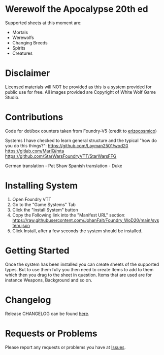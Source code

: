 # Werewolf the Apocalypse 20th ed
Supported sheets at this moment are:
- Mortals
- Werewolfs
- Changing Breeds
- Spirits
- Creatures

# Disclaimer
Licensed materials will NOT be provided as this is a system provided for public use for free.
All images provided are Copyright of White Wolf Game Studio.

# Contributions
Code for dot/box counters taken from Foundry-V5 (credit to [erizocosmico](https://github.com/erizocosmico/foundry-V5)) 

Systems I have checked to learn general structure and the typical "how do you do this things?":
https://github.com/Layman2501/wod20
https://gitlab.com/MarlQ/mta
https://github.com/StarWarsFoundryVTT/StarWarsFFG

German translation - Pat Shaw
Spanish translation - Duke

# Installing System
1. Open Foundry VTT
2. Go to the "Game Systems" Tab
3. Click the "Install System" button
4. Copy the Following link into the "Manifest URL" section: https://raw.githubusercontent.com/JohanFalt/Foundry_WoD20/main/system.json
5. Click Install, after a few seconds the system should be installed.

# Getting Started
Once the system has been installed you can create sheets of the supported types. But to use them fully you then need to create Items to add to them which then you drag to the sheet in question. Items that are used are for instance Weapons, Background and so on.

# Changelog
Release CHANGELOG can be found [here](https://github.com/JohanFalt/Foundry_WoD20/wiki/Changelog).

# Requests or Problems
Please report any requests or problems you have at [Issues](https://github.com/JohanFalt/Foundry_WoD20/issues).
